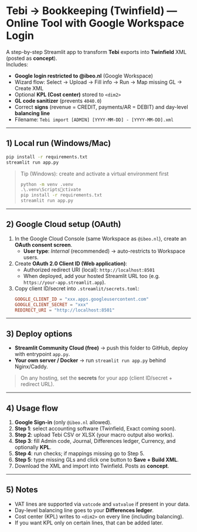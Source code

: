# Tebi → Bookkeeping (Twinfield) — Online Tool with Google Workspace Login

A step-by-step Streamlit app to transform **Tebi** exports into **Twinfield** XML (posted as **concept**).  
Includes:
- **Google login restricted to @ibeo.nl** (Google Workspace)
- Wizard flow: Select → Upload → Fill info → Run → Map missing GL → Create XML
- Optional **KPL (Cost center)** stored to `<dim2>`
- **GL code sanitizer** (prevents `4040.0`)
- Correct **signs** (revenue = CREDIT, payments/AR = DEBIT) and day-level **balancing line**
- Filename: `Tebi import [ADMIN] [YYYY-MM-DD] - [YYYY-MM-DD].xml`

---

## 1) Local run (Windows/Mac)
```bash
pip install -r requirements.txt
streamlit run app.py
```

> Tip (Windows): create and activate a virtual environment first
> ```bat
> python -m venv .venv
> .\.venv\Scriptsctivate
> pip install -r requirements.txt
> streamlit run app.py
> ```

---

## 2) Google Cloud setup (OAuth)
1. In the Google Cloud Console (same Workspace as `@ibeo.nl`), create an **OAuth consent screen**.  
   - **User type**: *Internal* (recommended) → auto-restricts to Workspace users.
2. Create **OAuth 2.0 Client ID (Web application)**:
   - Authorized redirect URI (local): `http://localhost:8501`
   - When deployed, add your hosted Streamlit URL too (e.g. `https://your-app.streamlit.app`).
3. Copy client ID/secret into `.streamlit/secrets.toml`:
   ```toml
   GOOGLE_CLIENT_ID = "xxx.apps.googleusercontent.com"
   GOOGLE_CLIENT_SECRET = "xxx"
   REDIRECT_URI = "http://localhost:8501"
   ```

---

## 3) Deploy options
- **Streamlit Community Cloud (free)** → push this folder to GitHub, deploy with entrypoint `app.py`.  
- **Your own server / Docker** → run `streamlit run app.py` behind Nginx/Caddy.

> On any hosting, set the **secrets** for your app (client ID/secret + redirect URL).

---

## 4) Usage flow
1. **Google Sign-in** (only `@ibeo.nl` allowed).  
2. **Step 1**: select accounting software (Twinfield, Exact coming soon).  
3. **Step 2**: upload Tebi CSV or XLSX (your macro output also works).  
4. **Step 3**: fill Admin code, Journal, Differences ledger, Currency, and optionally **KPL**.  
5. **Step 4**: run checks; if mappings missing go to Step 5.  
6. **Step 5**: type missing GLs and click one button to **Save + Build XML**.  
7. Download the XML and import into Twinfield. Posts as **concept**.

---

## 5) Notes
- VAT lines are supported via `vatcode` and `vatvalue` if present in your data.  
- Day-level balancing line goes to your **Differences ledger**.  
- Cost center (KPL) writes to `<dim2>` on every line (including balancing).  
- If you want KPL only on certain lines, that can be added later.
